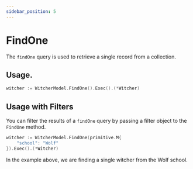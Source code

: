 ```yaml
---
sidebar_position: 5
---
```


# FindOne

The `findOne` query is used to retrieve a single record from a collection.

## Usage.

```go
witcher := WitcherModel.FindOne().Exec().(*Witcher)
```

## Usage with Filters

You can filter the results of a `findOne` query by passing a filter object to the `FindOne` method.

```go
witcher := WitcherModel.FindOne(primitive.M{
    "school": "Wolf"
}).Exec().(*Witcher)
```

In the example above, we are finding a single witcher from the Wolf school.